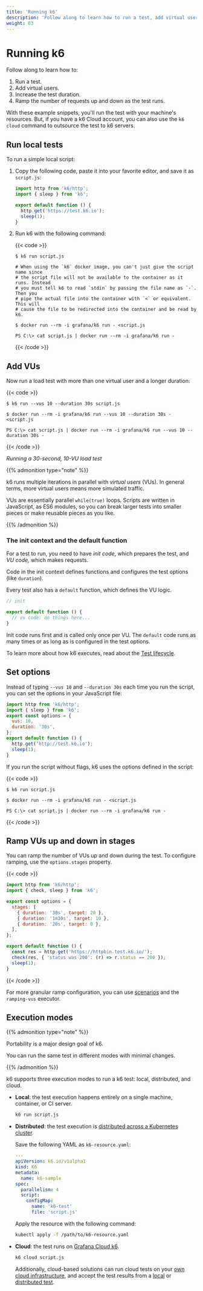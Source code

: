 ```yaml
---
title: 'Running k6'
description: 'Follow along to learn how to run a test, add virtual users, increase the test duration, and ramp the number of requests up and down as the test runs.'
weight: 03
---
```


# Running k6

Follow along to learn how to:

1. Run a test.
2. Add virtual users.
3. Increase the test duration.
4. Ramp the number of requests up and down as the test runs.

With these example snippets, you'll run the test with your machine's resources.
But, if you have a k6 Cloud account, you can also use the `k6 cloud` command to outsource the test to k6 servers.

## Run local tests

To run a simple local script:

1. Copy the following code, paste it into your favorite editor, and save it as `script.js`:

   ```javascript
   import http from 'k6/http';
   import { sleep } from 'k6';

   export default function () {
     http.get('https://test.k6.io');
     sleep(1);
   }
   ```

1. Run k6 with the following command:

   {{< code >}}

   ```linux
   $ k6 run script.js
   ```

   ```docker
   # When using the `k6` docker image, you can't just give the script name since
   # the script file will not be available to the container as it runs. Instead
   # you must tell k6 to read `stdin` by passing the file name as `-`. Then you
   # pipe the actual file into the container with `<` or equivalent. This will
   # cause the file to be redirected into the container and be read by k6.

   $ docker run --rm -i grafana/k6 run - <script.js
   ```

   ```windows
   PS C:\> cat script.js | docker run --rm -i grafana/k6 run -
   ```

   {{< /code >}}

## Add VUs

Now run a load test with more than one virtual user and a longer duration:

{{< code >}}

```linux
$ k6 run --vus 10 --duration 30s script.js
```

```docker
$ docker run --rm -i grafana/k6 run --vus 10 --duration 30s - <script.js
```

```windows
PS C:\> cat script.js | docker run --rm -i grafana/k6 run --vus 10 --duration 30s -
```

{{< /code >}}

_Running a 30-second, 10-VU load test_

{{% admonition type="note" %}}

k6 runs multiple iterations in parallel with _virtual users_ (VUs).
In general terms, more virtual users means more simulated traffic.

VUs are essentially parallel `while(true)` loops.
Scripts are written in JavaScript, as ES6 modules,
so you can break larger tests into smaller pieces or make reusable pieces as you like.

{{% /admonition %}}

### The init context and the default function

For a test to run, you need to have _init code_, which prepares the test, and _VU code,_ which makes requests.

Code in the init context defines functions and configures the test options (like `duration`).

Every test also has a `default` function,
which defines the VU logic.

```javascript
// init

export default function () {
  // vu code: do things here...
}
```

Init code runs first and is called only once per VU.
The `default` code runs as many times or as long as is configured in the test options.

To learn more about how k6 executes, read about the [Test lifecycle](https://grafana.com/docs/k6/<K6_VERSION>/using-k6/test-lifecycle).

## Set options

Instead of typing `--vus 10` and `--duration 30s` each time you run the script,
you can set the options in your JavaScript file:

```javascript
import http from 'k6/http';
import { sleep } from 'k6';
export const options = {
  vus: 10,
  duration: '30s',
};
export default function () {
  http.get('http://test.k6.io');
  sleep(1);
}
```

If you run the script without flags, k6 uses the options defined in the script:

{{< code >}}

```linux
$ k6 run script.js
```

```docker
$ docker run --rm -i grafana/k6 run - <script.js
```

```windows
PS C:\> cat script.js | docker run --rm -i grafana/k6 run -
```

{{< /code >}}

## Ramp VUs up and down in stages

You can ramp the number of VUs up and down during the test.
To configure ramping, use the `options.stages` property.

{{< code >}}

```javascript
import http from 'k6/http';
import { check, sleep } from 'k6';

export const options = {
  stages: [
    { duration: '30s', target: 20 },
    { duration: '1m30s', target: 10 },
    { duration: '20s', target: 0 },
  ],
};

export default function () {
  const res = http.get('https://httpbin.test.k6.io/');
  check(res, { 'status was 200': (r) => r.status == 200 });
  sleep(1);
}
```

{{< /code >}}

For more granular ramp configuration, you can use [scenarios](https://grafana.com/docs/k6/<K6_VERSION>/using-k6/scenarios) and the `ramping-vus` executor.

## Execution modes

{{% admonition type="note" %}}

Portability is a major design goal of k6.

You can run the same test in different modes with minimal changes.

{{% /admonition %}}

k6 supports three execution modes to run a k6 test: local, distributed, and cloud.

- **Local**: the test execution happens entirely on a single machine, container, or CI server.

  ```bash
  k6 run script.js
  ```

- **Distributed**: the test execution is [distributed across a Kubernetes cluster](https://k6.io/blog/running-distributed-tests-on-k8s/).

  Save the following YAML as `k6-resource.yaml`:

  ```yaml
  ---
  apiVersion: k6.io/v1alpha1
  kind: K6
  metadata:
    name: k6-sample
  spec:
    parallelism: 4
    script:
      configMap:
        name: 'k6-test'
        file: 'script.js'
  ```

  Apply the resource with the following command:

  ```bash
  kubectl apply -f /path/to/k6-resource.yaml
  ```

- **Cloud**: the test runs on [Grafana Cloud k6](https://grafana.com/docs/grafana-cloud/k6/get-started/run-cloud-tests-from-the-cli/).

  ```bash
  k6 cloud script.js
  ```

  Additionally, cloud-based solutions can run cloud tests on your [own cloud infrastructure](https://grafana.com/docs/grafana-cloud/k6/author-run/private-load-zone-v2/), and accept the test results from a [local](https://grafana.com/docs/k6/<K6_VERSION>/results-output/real-time/cloud) or [distributed test](https://github.com/grafana/k6-operator#k6-cloud-output).
